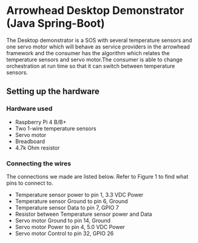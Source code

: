# Arrowhead Desktop Demonstrator (Java Spring-Boot)
The Desktop demonstrator is a SOS with several temperature sensors and one servo motor whích will behave as service providers in the arrowhead framework and the consumer has the algorithm which relates the temperature sensors and servo motor.The consumer is able to change orchestration at run time so that it can switch between temperature sensors.

## Setting up the hardware

### Hardware used

- Raspberry Pi 4 B/B+
- Two 1-wire temperature sensors
- Servo motor
- Breadboard
- 4.7k Ohm resistor

### Connecting the wires

The connections we made are listed below. Refer to Figure 1 to find what pins to connect to.

- Temperature sensor power to pin 1, 3.3 VDC Power
- Temperature sensor Ground to pin 6, Ground
- Temperature sensor Data to pin 7, GPIO 7
- Resistor between Temperature sensor power and Data
- Servo motor Ground to pin 14, Ground
- Servo motor Power to pin 4, 5.0 VDC Power
- Servo motor Control to pin 32, GPIO 26
